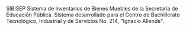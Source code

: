 SIBISEP
Sistema de Inventarios de Bienes Muebles de la Secretaría de Educación Pública.
Sistema desarrollado para el Centro de Bachillerato Tecnológico, Industrial y de Servicios No. 214, "Ignacio Allende". 
